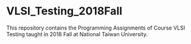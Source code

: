 # VLSI_Testing_2018Fall

This repository contains the Programming Assignments of Course VLSI Testing taught in 2018 Fall at National Taiwan University.
